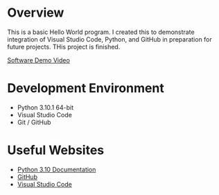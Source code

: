 # Overview

This is a basic Hello World program. I created this to demonstrate integration of Visual Studio Code, Python, and GitHub in preparation for future projects. THis project is finished.

[Software Demo Video](http://youtube.link.goes.here)

# Development Environment

* Python 3.10.1 64-bit
* Visual Studio Code
* Git / GitHub

# Useful Websites

* [Python 3.10 Documentation](https://docs.python.org/3.10/)
* [GitHub](https://github.com/)
* [Visual Studio Code](https://code.visualstudio.com/)